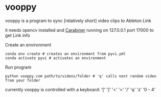 # vooppy

vooppy is a program to sync [relatively short] video clips to Ableton Link

it needs opencv installed and [Carabiner](https://github.com/Deep-Symmetry/carabiner) running on 127.0.0.1 port 17000 to get Link info

Create an environment

```
conda env create # creates an environment from pyvi.yml
conda activate pyvi # activates an environment
```
Run program
```
python vooppy.com path/to/videos/folder # 'q' calls next random video from your folder 
```
currently vooppy is controlled with a keyboard:
'['
']'
'<'
'>'
'/'
'q'
'z'
'0 - 4'